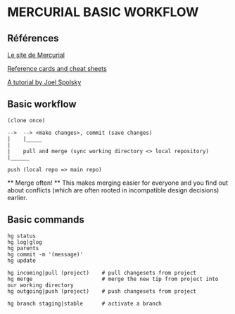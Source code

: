 MERCURIAL BASIC WORKFLOW
===============================================================================

Références
-------------------------------------------------------------------------------

[Le site de Mercurial](http://mercurial.selenic.com/)

[Reference cards and cheat sheets](http://mercurial.selenic.com/wiki/QuickReferenceCardsAndCheatSheets)

[A tutorial by Joel Spolsky](http://hginit.com/)

Basic workflow
-------------------------------------------------------------------------------

    (clone once)

    -->  --> <make changes>, commit (save changes)
    |    |_____
    |
    |    pull and merge (sync working directory <> local repository)
    |______

    push (local repo => main repo)

** Merge often! ** This makes merging easier for everyone and you find out
about conflicts (which are often rooted in incompatible design decisions)
earlier.

Basic commands
-------------------------------------------------------------------------------
    hg status
    hg log|glog
    hg parents
    hg commit -m '(message)'
    hg update

    hg incoming|pull (project)    # pull changesets from project
    hg merge                      # merge the new tip from project into our working directory
    hg outgoing|push (project)    # push changesets from project

    hg branch staging|stable      # activate a branch
